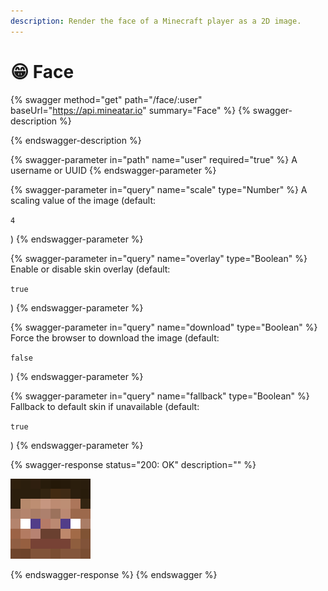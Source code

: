 ```yaml
---
description: Render the face of a Minecraft player as a 2D image.
---
```


# 😁 Face

{% swagger method="get" path="/face/:user" baseUrl="https://api.mineatar.io" summary="Face" %}
{% swagger-description %}

{% endswagger-description %}

{% swagger-parameter in="path" name="user" required="true" %}
A username or UUID
{% endswagger-parameter %}

{% swagger-parameter in="query" name="scale" type="Number" %}
A scaling value of the image (default: 

`4`

)
{% endswagger-parameter %}

{% swagger-parameter in="query" name="overlay" type="Boolean" %}
Enable or disable skin overlay (default: 

`true`

)
{% endswagger-parameter %}

{% swagger-parameter in="query" name="download" type="Boolean" %}
Force the browser to download the image (default: 

`false`

)
{% endswagger-parameter %}

{% swagger-parameter in="query" name="fallback" type="Boolean" %}
Fallback to default skin if unavailable (default: 

`true`

)
{% endswagger-parameter %}

{% swagger-response status="200: OK" description="" %}


![](<../.gitbook/assets/image (8).png>)


{% endswagger-response %}
{% endswagger %}

